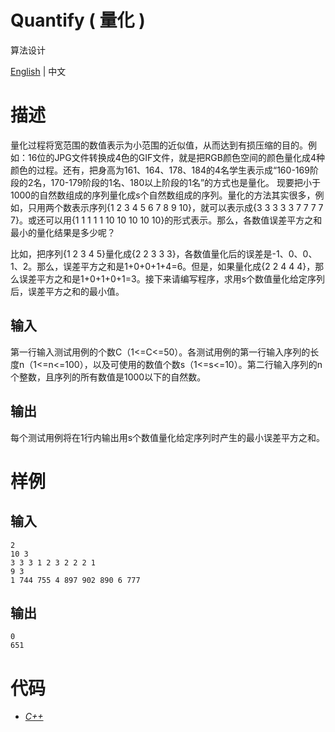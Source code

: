 # Quantify ( 量化 )

算法设计

[English](https://github.com/InnoFang/Quantify/blob/master/README.md) | 中文

# 描述

量化过程将宽范围的数值表示为小范围的近似值，从而达到有损压缩的目的。例如：16位的JPG文件转换成4色的GIF文件，就是把RGB颜色空间的颜色量化成4种颜色的过程。还有，把身高为161、164、178、184的4名学生表示成“160-169阶段的2名，170-179阶段的1名、180以上阶段的1名”的方式也是量化。
现要把小于1000的自然数组成的序列量化成s个自然数组成的序列。量化的方法其实很多，例如，只用两个数表示序列{1 2 3 4 5 6 7 8 9 10}，就可以表示成{3 3 3 3 3 7 7 7 7 7}。或还可以用{1 1 1 1 1 10 10 10 10 10}的形式表示。那么，各数值误差平方之和最小的量化结果是多少呢？

比如，把序列{1 2 3 4 5}量化成{2 2 3 3 3}，各数值量化后的误差是-1、0、0、1、2。那么，误差平方之和是1+0+0+1+4=6。但是，如果量化成{2 2 4 4 4}，那么误差平方之和是1+0+1+0+1=3。接下来请编写程序，求用s个数值量化给定序列后，误差平方之和的最小值。

## 输入

第一行输入测试用例的个数C（1<=C<=50）。各测试用例的第一行输入序列的长度n（1<=n<=100），以及可使用的数值个数s（1<=s<=10）。第二行输入序列的n个整数，且序列的所有数值是1000以下的自然数。

## 输出

每个测试用例将在1行内输出用s个数值量化给定序列时产生的最小误差平方之和。

# 样例

## 输入

```
2
10 3
3 3 3 1 2 3 2 2 2 1
9 3
1 744 755 4 897 902 890 6 777

```

## 输出

```
0
651
```


# 代码

 + [_C++_](https://github.com/InnoFang/Quantify/blob/master/src/code/quantify.cpp)